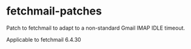# fetchmail-patches
Patch to fetchmail to adapt to a non-standard Gmail IMAP IDLE timeout.

Applicable to fetchmail 6.4.30
